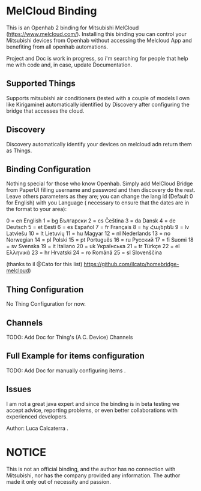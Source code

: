 # MelCloud Binding

This is an Openhab 2 binding for Mitsubishi MelCloud (https://www.melcloud.com/). 
Installing this binding you can control your Mitsubishi devices from Openhab without accessing the Melcloud App 
and benefiting from all openhab automations.

Project and Doc is work in progress, so i'm searching for people that help me with code and, in case, update Documentation.

## Supported Things

Supports mitsubishi air conditioners (tested with a couple of models I own like Kirigamine) automatically identified by Discovery after configuring the bridge that accesses the cloud.

## Discovery

Discovery automatically identify your devices on melcloud adn return them as Things.

## Binding Configuration

Nothing special for those who know Openhab.
Simply add MelCloud Bridge from PaperUI filling username and password  and then discovery do the rest.
Leave others parameters as they are; you can change the lang id (Default 0 for English) with you Language (
necessary to ensure that the dates are in the format to your area):

0   =   en  English
1   =   bg  Български
2   =   cs  Čeština
3   =   da  Dansk
4   =   de  Deutsch
5   =   et  Eesti
6   =   es  Español
7   =   fr  Français
8   =   hy  Հայերեն
9   =   lv  Latviešu
10  =   lt  Lietuvių
11  =   hu  Magyar
12  =   nl  Nederlands
13  =   no  Norwegian
14  =   pl  Polski
15  =   pt  Português
16  =   ru  Русский
17  =   fi  Suomi
18  =   sv  Svenska
19  =   it  Italiano
20  =   uk  Українська
21  =   tr  Türkçe
22  =   el  Ελληνικά
23  =   hr  Hrvatski
24  =   ro  Română
25  =   sl  Slovenščina

(thanks to il @Cato for this list) https://github.com/ilcato/homebridge-melcloud)

## Thing Configuration

No Thing Configuration for now.

## Channels

TODO: Add Doc for Thing's (A.C. Device) Channels

## Full Example for items configuration

TODO: Add Doc for manually configuring items .

## Issues

I am not a great java expert and since the binding is in beta testing we accept advice, reporting problems, or even better collaborations with experienced developers.

Author: Luca Calcaterra .

# NOTICE

This is not an official binding, and the author has no connection with Mitsubishi, nor has the company provided any information. The author made it only out of necessity and passion.
